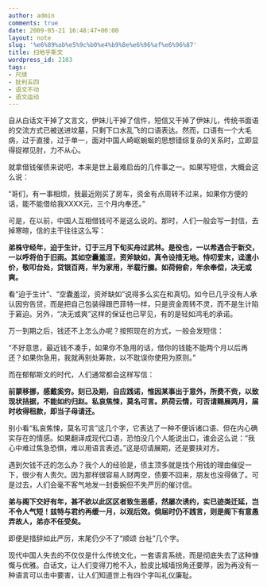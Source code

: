 ```yaml
---
author: admin
comments: true
date: 2009-05-21 16:48:47+00:00
layout: note
slug: '%e6%89%ab%e5%9c%b0%e4%b9%8e%e6%96%af%e6%96%87'
title: 扫地乎斯文
wordpress_id: 2103
tags:
- 尺牍
- 批判五四
- 语文不动
- 语文运动
---
```


自从白话文干掉了文言文，伊妹儿干掉了信件，短信又干掉了伊妹儿，传统书面语的交流方式已被送进坟墓，只剩下口水乱飞的口语表达。然而，口语有一个大毛病，过于直接，过于单一，面对中国人崎岖蜿蜒的思想错综复杂的关系时，立即显得捉襟见肘，力不从心。

就拿借钱催债来说吧，本来是世上最难启齿的几件事之一。如果写短信，大概会这么说：

“哥们，有一事相烦，我最近刚买了房车，资金有点周转不过来，如果你方便的话，能不能借给我XXXX元，三个月内奉还。”

可是，在以前，中国人互相借钱可不是这么说的。那时，人们一般会写一封信，去掉寒暄，信的主干往往这么写：

**弟株守经年，迫于生计，订于三月下旬买舟过武林。是役也，一以希遇合于新交，一以呼将伯于旧雨。其如空囊羞涩，资斧缺如，真令设措无地。恃叨爱末，迳遣小价，敬叩台处，贷银百两，半为家用，半载行縢。如荷俯俞，年余奉偿，决无或爽。**

看“迫于生计”、“空囊羞涩，资斧缺如”说得多么实在和真切。如今已几乎没有人承认因穷告贷，而是把自己包装得跟巴菲特一样，只是资金周转不灵，而不是生计陷于窘迫。另外，“决无或爽”这样的保证也已罕见，有的是轻如鸿毛的承诺。

万一到期之后，钱还不上怎么办呢？按照现在的方式，一般会发短信：

“不好意思，最近钱不凑手，如果你不急用的话，借你的钱能不能两个月以后再还？如果你急用，我就再别处筹款，以不耽误你使用为原则。”

而在郁郁斯文的时代，人们通常都会这样写信：

**前蒙移挪，感戴奚穷。刻已及期，自应践诺，惟因某事出于意外，所费不赀，以致现状拮据，不能如约归赵。私哀焦悚，莫名可言。夙荷云情，可否请赐展两月，届时收得租款，即当子母请还。**

别小看“私哀焦悚，莫名可言”这几个字，它表达了一种不便诉诸口语、但在内心确实存在的情感。如果翻译成现代口语，恐怕没几个人能说出口，谁会这么说：“我心中难过焦急恐惧，难以用语言表述。”这是叨请展期，还是要挟对方。

遇到欠钱不还的怎么办？我个人的经验是，债主顶多就是找个用钱的理由催促一下，很少有人责欠。因为那样很容易人财两空，债要不回来，朋友也没得做了。可是过去，人们会毫不客气地发一封委婉但不失严厉的催讨信。

**弟与阁下交好有年，甚不欲以此区区者致生恶感，然屡次诱约，实已迹类迁延，岂不令人气短！兹特与君约再缓一月，以观后效。倘届时仍不践言，则是阁下有意愚弄故人，弟亦不任受矣。**

即便是措辞如此严厉，末尾仍少不了“顺颂 台祉”几个字。

现代中国人失去的不仅仅是什么传统文化，一套语言系统，而是彻底失去了这种慷慨与优雅。白话文，让人们变得刀枪不入，脸皮比城墙拐角还要厚，因为再没有一种语言可以击中要害，让人们知道世上有四个字叫礼仪廉耻。

